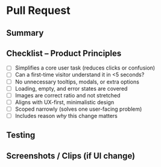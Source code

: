 # Pull Request

## Summary
<!-- Short summary of what this PR changes and why -->

## Checklist – Product Principles

- [ ] Simplifies a core user task (reduces clicks or confusion)
- [ ] Can a first-time visitor understand it in <5 seconds?
- [ ] No unnecessary tooltips, modals, or extra options
- [ ] Loading, empty, and error states are covered
- [ ] Images are correct ratio and not stretched
- [ ] Aligns with UX-first, minimalistic design
- [ ] Scoped narrowly (solves one user-facing problem)
- [ ] Includes reason *why* this change matters

## Testing
<!-- Steps to test locally or verify on staging -->

## Screenshots / Clips (if UI change)
